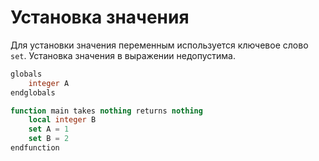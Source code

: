 # Установка значения

Для установки значения переменным используется ключевое слово `set`. Установка значения в выражении недопустима.

```SQL
globals
    integer A
endglobals

function main takes nothing returns nothing
    local integer B
    set A = 1
    set B = 2
endfunction
```
